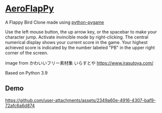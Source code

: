 [AeroFlapPy]([https://github.com/770gchi/AeroPy])
===============

A Flappy Bird Clone made using [python-pygame][pygame]

Use the left mouse button, the up arrow key, or the spacebar to make your character jump.
Activate invincible mode by right-clicking.
The central numerical display shows your current score in the game.
Your highest achieved score is indicated by the number labeled "PB" in the upper right corner of the screen.


[pygame]: http://www.pygame.org


image from
かわいいフリー素材集 いらすとや
https://www.irasutoya.com/

Based on Python 3.9




Demo
----------

https://github.com/user-attachments/assets/2349a60e-4916-4307-baf9-72afc6a6d874
